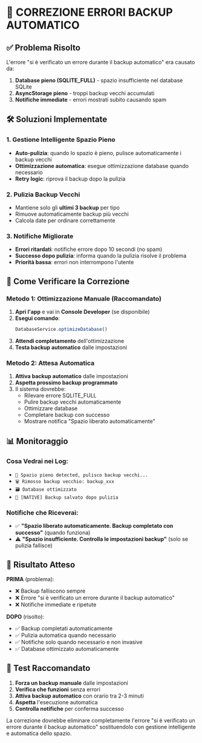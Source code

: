 # 🔧 CORREZIONE ERRORI BACKUP AUTOMATICO

## ✅ Problema Risolto
L'errore "si è verificato un errore durante il backup automatico" era causato da:
1. **Database pieno (SQLITE_FULL)** - spazio insufficiente nel database SQLite
2. **AsyncStorage pieno** - troppi backup vecchi accumulati
3. **Notifiche immediate** - errori mostrati subito causando spam

## 🛠️ Soluzioni Implementate

### 1. **Gestione Intelligente Spazio Pieno**
- **Auto-pulizia**: quando lo spazio è pieno, pulisce automaticamente i backup vecchi
- **Ottimizzazione automatica**: esegue ottimizzazione database quando necessario
- **Retry logic**: riprova il backup dopo la pulizia

### 2. **Pulizia Backup Vecchi**
- Mantiene solo gli **ultimi 3 backup** per tipo
- Rimuove automaticamente backup più vecchi
- Calcola date per ordinare correttamente

### 3. **Notifiche Migliorate**
- **Errori ritardati**: notifiche errore dopo 10 secondi (no spam)
- **Successo dopo pulizia**: informa quando la pulizia risolve il problema
- **Priorità bassa**: errori non interrompono l'utente

## 🧹 Come Verificare la Correzione

### Metodo 1: Ottimizzazione Manuale (Raccomandato)
1. **Apri l'app** e vai in **Console Developer** (se disponibile)
2. **Esegui comando**:
   ```javascript
   DatabaseService.optimizeDatabase()
   ```
3. **Attendi completamento** dell'ottimizzazione
4. **Testa backup automatico** dalle impostazioni

### Metodo 2: Attesa Automatica
1. **Attiva backup automatico** dalle impostazioni
2. **Aspetta prossimo backup programmato**
3. Il sistema dovrebbe:
   - Rilevare errore SQLITE_FULL
   - Pulire backup vecchi automaticamente
   - Ottimizzare database
   - Completare backup con successo
   - Mostrare notifica "Spazio liberato automaticamente"

## 📊 Monitoraggio

### Cosa Vedrai nei Log:
- `🧹 Spazio pieno detected, pulisco backup vecchi...`
- `🗑️ Rimosso backup vecchio: backup_xxx`
- `🗃️ Database ottimizzato`
- `📱 [NATIVE] Backup salvato dopo pulizia`

### Notifiche che Riceverai:
- ✅ **"Spazio liberato automaticamente. Backup completato con successo"** (quando funziona)
- ⚠️ **"Spazio insufficiente. Controlla le impostazioni backup"** (solo se pulizia fallisce)

## 🎯 Risultato Atteso

**PRIMA** (problema):
- ❌ Backup falliscono sempre
- ❌ Errore "si è verificato un errore durante il backup automatico"
- ❌ Notifiche immediate e ripetute

**DOPO** (risolto):
- ✅ Backup completati automaticamente
- ✅ Pulizia automatica quando necessario
- ✅ Notifiche solo quando necessario e non invasive
- ✅ Database ottimizzato automaticamente

## 🔄 Test Raccomandato

1. **Forza un backup manuale** dalle impostazioni
2. **Verifica che funzioni** senza errori
3. **Attiva backup automatico** con orario tra 2-3 minuti
4. **Aspetta** l'esecuzione automatica
5. **Controlla notifiche** per conferma successo

La correzione dovrebbe eliminare completamente l'errore "si è verificato un errore durante il backup automatico" sostituendolo con gestione intelligente e automatica dello spazio.
